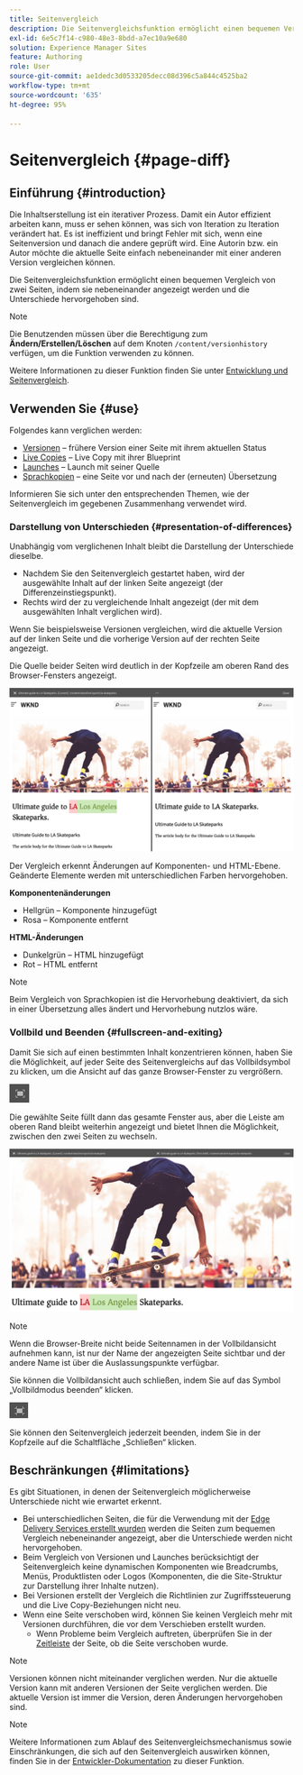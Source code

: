 ```yaml
---
title: Seitenvergleich
description: Die Seitenvergleichsfunktion ermöglicht einen bequemen Vergleich von zwei Seiten, indem sie nebeneinander angezeigt werden und die Unterschiede hervorgehoben sind.
exl-id: 6e5c7f14-c980-48e3-8bdd-a7ec10a9e680
solution: Experience Manager Sites
feature: Authoring
role: User
source-git-commit: ae1dedc3d0533205decc08d396c5a844c4525ba2
workflow-type: tm+mt
source-wordcount: '635'
ht-degree: 95%

---
```


# Seitenvergleich {#page-diff}

## Einführung {#introduction}

Die Inhaltserstellung ist ein iterativer Prozess. Damit ein Autor effizient arbeiten kann, muss er sehen können, was sich von Iteration zu Iteration verändert hat. Es ist ineffizient und bringt Fehler mit sich, wenn eine Seitenversion und danach die andere geprüft wird. Eine Autorin bzw. ein Autor möchte die aktuelle Seite einfach nebeneinander mit einer anderen Version vergleichen können.

Die Seitenvergleichsfunktion ermöglicht einen bequemen Vergleich von zwei Seiten, indem sie nebeneinander angezeigt werden und die Unterschiede hervorgehoben sind.

>[!NOTE]
>
>Die Benutzenden müssen über die Berechtigung zum **Ändern/Erstellen/Löschen** auf dem Knoten `/content/versionhistory` verfügen, um die Funktion verwenden zu können.
>
>Weitere Informationen zu dieser Funktion finden Sie unter [Entwicklung und Seitenvergleich](/help/implementing/developing/introduction/page-diff.md#operation-details).

## Verwenden Sie {#use}

Folgendes kann verglichen werden:

* [Versionen](/help/sites-cloud/authoring/sites-console/page-versions.md#comparing-a-version-with-current-page) – frühere Version einer Seite mit ihrem aktuellen Status
* [Live Copies](/help/sites-cloud/administering/msm/creating-live-copies.md#comparing-a-live-copy-page-with-a-blueprint-page) – Live Copy mit ihrer Blueprint
* [Launches](/help/sites-cloud/authoring/launches/editing.md#comparing-a-launch-page-to-its-source-page) – Launch mit seiner Quelle
* [Sprachkopien](/help/sites-cloud/administering/translation/managing-projects.md#comparing-language-copies) – eine Seite vor und nach der (erneuten) Übersetzung

Informieren Sie sich unter den entsprechenden Themen, wie der Seitenvergleich im gegebenen Zusammenhang verwendet wird.

### Darstellung von Unterschieden {#presentation-of-differences}

Unabhängig vom verglichenen Inhalt bleibt die Darstellung der Unterschiede dieselbe.

* Nachdem Sie den Seitenvergleich gestartet haben, wird der ausgewählte Inhalt auf der linken Seite angezeigt (der Differenzeinstiegspunkt).
* Rechts wird der zu vergleichende Inhalt angezeigt (der mit dem ausgewählten Inhalt verglichen wird).

Wenn Sie beispielsweise Versionen vergleichen, wird die aktuelle Version auf der linken Seite und die vorherige Version auf der rechten Seite angezeigt.

Die Quelle beider Seiten wird deutlich in der Kopfzeile am oberen Rand des Browser-Fensters angezeigt.

![Seitenvergleich der Versionen](/help/sites-cloud/authoring/assets/versions-side-by-side.png)

Der Vergleich erkennt Änderungen auf Komponenten- und HTML-Ebene. Geänderte Elemente werden mit unterschiedlichen Farben hervorgehoben.

**Komponentenänderungen**

* Hellgrün – Komponente hinzugefügt
* Rosa – Komponente entfernt

**HTML-Änderungen**

* Dunkelgrün – HTML hinzugefügt
* Rot – HTML entfernt

>[!NOTE]
>
>Beim Vergleich von Sprachkopien ist die Hervorhebung deaktiviert, da sich in einer Übersetzung alles ändert und Hervorhebung nutzlos wäre.

### Vollbild und Beenden {#fullscreen-and-exiting}

Damit Sie sich auf einen bestimmten Inhalt konzentrieren können, haben Sie die Möglichkeit, auf jeder Seite des Seitenvergleichs auf das Vollbildsymbol zu klicken, um die Ansicht auf das ganze Browser-Fenster zu vergrößern.

![Schaltfläche „Vollbild“](/help/sites-cloud/authoring/assets/versions-full-screen.png)

Die gewählte Seite füllt dann das gesamte Fenster aus, aber die Leiste am oberen Rand bleibt weiterhin angezeigt und bietet Ihnen die Möglichkeit, zwischen den zwei Seiten zu wechseln.

![Vollbildmodus](/help/sites-cloud/authoring/assets/versions-full-screen-mode.png)

>[!NOTE]
>
>Wenn die Browser-Breite nicht beide Seitennamen in der Vollbildansicht aufnehmen kann, ist nur der Name der angezeigten Seite sichtbar und der andere Name ist über die Auslassungspunkte verfügbar.

Sie können die Vollbildansicht auch schließen, indem Sie auf das Symbol „Vollbildmodus beenden“ klicken.

![Vollbildmodus beenden](/help/sites-cloud/authoring/assets/versions-exit-full-screen.png)

Sie können den Seitenvergleich jederzeit beenden, indem Sie in der Kopfzeile auf die Schaltfläche „Schließen“ klicken.

## Beschränkungen {#limitations}

Es gibt Situationen, in denen der Seitenvergleich möglicherweise Unterschiede nicht wie erwartet erkennt.

* Bei unterschiedlichen Seiten, die für die Verwendung mit der [Edge Delivery Services erstellt wurden](/help/edge/overview.md) werden die Seiten zum bequemen Vergleich nebeneinander angezeigt, aber die Unterschiede werden nicht hervorgehoben.
* Beim Vergleich von Versionen und Launches berücksichtigt der Seitenvergleich keine dynamischen Komponenten wie Breadcrumbs, Menüs, Produktlisten oder Logos (Komponenten, die die Site-Struktur zur Darstellung ihrer Inhalte nutzen).
* Bei Versionen erstellt der Vergleich die Richtlinien zur Zugriffssteuerung und die Live Copy-Beziehungen nicht neu.
* Wenn eine Seite verschoben wird, können Sie keinen Vergleich mehr mit Versionen durchführen, die vor dem Verschieben erstellt wurden.
   * Wenn Probleme beim Vergleich auftreten, überprüfen Sie in der [Zeitleiste](/help/sites-cloud/authoring/basic-handling.md#timeline) der Seite, ob die Seite verschoben wurde.

>[!NOTE]
>
>Versionen können nicht miteinander verglichen werden. Nur die aktuelle Version kann mit anderen Versionen der Seite verglichen werden. Die aktuelle Version ist immer die Version, deren Änderungen hervorgehoben sind.

>[!NOTE]
>
>Weitere Informationen zum Ablauf des Seitenvergleichsmechanismus sowie Einschränkungen, die sich auf den Seitenvergleich auswirken können, finden Sie in der [Entwickler-Dokumentation](/help/implementing/developing/introduction/page-diff.md) zu dieser Funktion.

